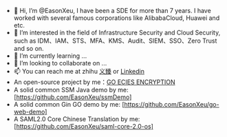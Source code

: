 - 👋 Hi, I’m @EasonXeu, I have been a SDE for more than 7 years. I have worked with several famous corporations like AlibabaCloud, Huawei and etc.
- 👀 I’m interested in the field of Infrastructure Security and Cloud Security, such as IDM、IAM、STS、MFA、KMS、Audit、SIEM、SSO、Zero Trust and so on.
- 🌱 I’m currently learning ...
- 💞️ I’m looking to collaborate on ...
- 📫 You can reach me at zhihu [义臻](https://www.zhihu.com/people/hulianwangzhaopin) or [Linkedin](https://www.linkedin.com/in/eason-x-65120aa8/)
- An open-source project by me：[GO ECIES ENCRYPTION](https://github.com/hotstar/ecies)
- A solid common SSM Java demo by me: [https://github.com/EasonXeu/ssmDemo]
- A solid common Gin GO demo by me: [https://github.com/EasonXeu/go-web-demo]
- A SAML2.0 Core Chinese Translation by me: [https://github.com/EasonXeu/saml-core-2.0-os]
<!---
EasonXeu/EasonXeu is a ✨ special ✨ repository because its `README.md` (this file) appears on your GitHub profile.
You can click the Preview link to take a look at your changes.
--->
